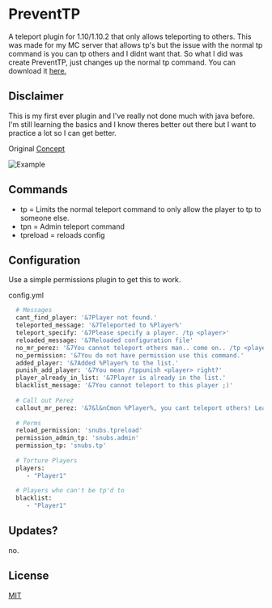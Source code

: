 # PreventTP
A teleport plugin for 1.10/1.10.2 that only allows teleporting to others.
This was made for my MC server that allows tp's but the issue with the normal tp command is you can tp others and I didnt want that.
So what I did was create PreventTP, just changes up the normal tp command. You can download it [here.](https://github.com/SnubbyOWO/PreventTP/raw/main/build/PreventTP.jar)

## Disclaimer
This is my first ever plugin and I've really not done much with java before. I'm still learning the basics and I know theres better out there but I want to practice a lot so I can get better.

Original [Concept](https://www.spigotmc.org/resources/new-teleportation-1-10-15-2-bug-fixed.74606/)

![Example](https://github.com/SnubbyOWO/PreventTP/blob/main/example.gif?raw=true)

## Commands

- tp <player> = Limits the normal teleport command to only allow the player to tp to someone else.
- tpn <player1> <player2> = Admin teleport command
- tpreload = reloads config

## Configuration 

Use a simple permissions plugin to get this to work. 

config.yml 
```bash
  # Messages
  cant_find_player: '&7Player not found.'
  teleported_message: '&7Teleported to %Player%'
  teleport_specify: '&7Please specify a player. /tp <player>'
  reloaded_message: '&7Reloaded configuration file'
  no_mr_perez: '&7You cannot teleport others man.. come on.. /tp <player>'
  no_permission: '&7You do not have permission use this command.'
  added_player: '&7Added %Player% to the list.'
  punish_add_player: '&7You mean /tppunish <player> right?'
  player_already_in_list: '&7Player is already in the list.'
  blacklist_message: '&7You cannot teleport to this player ;)'
  
  # Call out Perez
  callout_mr_perez: '&7&l&nCmon %Player%, you cant teleport others! Learn not to abuse this power!'
  
  # Perms
  reload_permission: 'snubs.tpreload'
  permission_admin_tp: 'snubs.admin'
  permission_tp: 'snubs.tp'
  
  # Torture Players
  players:
     - "Player1"
  
  # Players who can't be tp'd to
  blacklist:
     - "Player1"
```

## Updates? 
no.

## License

[MIT](https://choosealicense.com/licenses/mit/)
